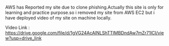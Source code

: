 AWS has Reported my site due to clone phishing.Actually this site is only for learning and practice purpose.so i removed my site from AWS EC2 but i have deployed video of my site on machine locally.

 Video Link : https://drive.google.com/file/d/1gVG24AcAlNLShTTIMBDndAw7mZr71lCI/view?usp=drive_link
 
